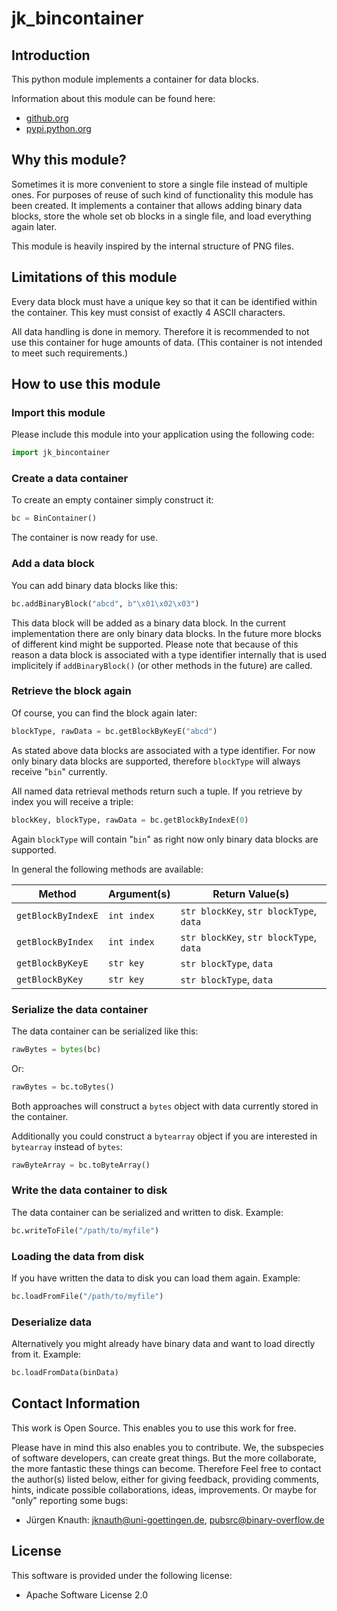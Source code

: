 jk_bincontainer
==========

Introduction
------------

This python module implements a container for data blocks.

Information about this module can be found here:

* [github.org](https://github.com/jkpubsrc/....)
* [pypi.python.org](https://pypi.python.org/pypi/jk_bincontainer)

Why this module?
----------------

Sometimes it is more convenient to store a single file instead of multiple ones. For purposes of reuse of such kind of functionality this module has been created. It implements a container that allows adding binary data blocks, store the whole set ob blocks in a single file, and load everything again later.

This module is heavily inspired by the internal structure of PNG files.

Limitations of this module
--------------------------

Every data block must have a unique key so that it can be identified within the container. This key must consist of exactly 4 ASCII characters.

All data handling is done in memory. Therefore it is recommended to not use this container for huge amounts of data. (This container is not intended to meet such requirements.)

How to use this module
----------------------

### Import this module

Please include this module into your application using the following code:

```python
import jk_bincontainer
```

### Create a data container

To create an empty container simply construct it:

```python
bc = BinContainer()
```

The container is now ready for use.

### Add a data block

You can add binary data blocks like this:

```python
bc.addBinaryBlock("abcd", b"\x01\x02\x03")
```

This data block will be added as a binary data block. In the current implementation there are only binary data blocks. In the future more blocks of different kind might be supported.
Please note that because of this reason a data block is associated with a type identifier internally that is used implicitely if `addBinaryBlock()` (or other methods in the future)
are called.

### Retrieve the block again

Of course, you can find the block again later:

```python
blockType, rawData = bc.getBlockByKeyE("abcd")
```

As stated above data blocks are associated with a type identifier. For now only binary data blocks are supported, therefore `blockType` will always receive "`bin`" currently.

All named data retrieval methods return such a tuple. If you retrieve by index you will receive a triple:

```python
blockKey, blockType, rawData = bc.getBlockByIndexE(0)
```

Again `blockType` will contain "`bin`" as right now only binary data blocks are supported.

In general the following methods are available:

| Method				| Argument(s)	| Return Value(s)								|
| ---					| ---			| ---											|
| `getBlockByIndexE`	| `int index`	| `str blockKey`, `str blockType`, `data`		|
| `getBlockByIndex`		| `int index`	| `str blockKey`, `str blockType`, `data`		|
| `getBlockByKeyE`		| `str key`		| `str blockType`, `data`						|
| `getBlockByKey`		| `str key`		| `str blockType`, `data`						|

### Serialize the data container

The data container can be serialized like this:

```python
rawBytes = bytes(bc)
```

Or:

```python
rawBytes = bc.toBytes()
```

Both approaches will construct a `bytes` object with data currently stored in the container.

Additionally you could construct a `bytearray` object if you are interested in `bytearray` instead of `bytes`:

```python
rawByteArray = bc.toByteArray()
```

### Write the data container to disk

The data container can be serialized and written to disk. Example:

```python
bc.writeToFile("/path/to/myfile")
```

### Loading the data from disk

If you have written the data to disk you can load them again. Example:

```python
bc.loadFromFile("/path/to/myfile")
```

### Deserialize data

Alternatively you might already have binary data and want to load directly from it. Example:

```python
bc.loadFromData(binData)
```

Contact Information
-------------------

This work is Open Source. This enables you to use this work for free.

Please have in mind this also enables you to contribute. We, the subspecies of software developers, can create great things. But the more collaborate, the more fantastic these things can become. Therefore Feel free to contact the author(s) listed below, either for giving feedback, providing comments, hints, indicate possible collaborations, ideas, improvements. Or maybe for "only" reporting some bugs:

* Jürgen Knauth: jknauth@uni-goettingen.de, pubsrc@binary-overflow.de

License
-------

This software is provided under the following license:

* Apache Software License 2.0



